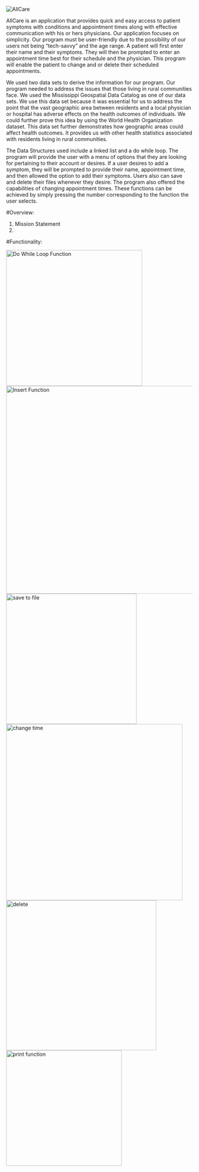 
![AllCare](https://user-images.githubusercontent.com/97749578/165580497-7d959bbf-af51-43c1-a639-f3a4693453fc.png)

AllCare is an application that provides quick and easy access to patient symptoms with conditions and appointment times along with effective communication with his or hers physicians. Our application focuses on simplicity. Our program must be user-friendly due to the possibility of our users not being “tech-savvy” and the age range. A patient will first enter their name and their symptoms. They will then be prompted to enter an appointment time best for their schedule and the physician. This program will enable the patient to change and or delete their scheduled appointments. 
 
We used two data sets to derive the information for our program. Our program needed to address the issues that those living in rural communities face. We used the Mississippi Geospatial Data Catalog as one of our data sets. We use this data set because it was essential for us to address the point that the vast geographic area between residents and a local physician or hospital has adverse effects on the health outcomes of individuals. We could further prove this idea by using the World Health Organization dataset. This data set further demonstrates how geographic areas could affect health outcomes. It provides us with other health statistics associated with residents living in rural communities. 

The Data Structures used include a linked list and a do while loop.  The program will provide the user with a menu of options that they are looking for pertaining to their account or desires. If a user desires to add a symptom, they will be prompted to provide their name, appointment time, and then allowed the option to add their symptoms. Users also can save and delete their files whenever they desire. The program also offered the capabilities of changing appointment times. These functions can be achieved by simply pressing the number corresponding to the function the user selects.

#Overview:
1. Mission Statement 
2. 

#Functionality:

<img width="367" alt="Do While Loop Function" src="https://user-images.githubusercontent.com/97749578/165581213-77a9dacf-bdc8-4b1b-8e19-8535bc4bd99b.PNG">

<img width="561" alt="Insert Function" src="https://user-images.githubusercontent.com/97749578/165581289-40c83871-9ca6-43a0-865e-e546cca91846.PNG">

<img width="352" alt="save to file" src="https://user-images.githubusercontent.com/97749578/165581347-2caae1ce-a45c-4287-93ca-ef7ed93c9f1c.PNG">

<img width="476" alt="change time" src="https://user-images.githubusercontent.com/97749578/165581404-ce204e61-c12d-4037-9694-bb6237681890.PNG">

<img width="405" alt="delete" src="https://user-images.githubusercontent.com/97749578/165581438-ab2fbad4-b5b5-4ddd-8d3a-ba22a90175df.PNG">

<img width="312" alt="print function" src="https://user-images.githubusercontent.com/97749578/165581488-529eb8f7-37cb-4735-b49f-7ac286d7672f.PNG">
